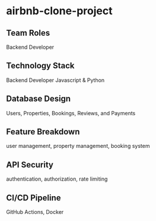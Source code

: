 # airbnb-clone-project


## Team Roles
Backend Developer

## Technology Stack
Backend Developer Javascript & Python

## Database Design
Users, Properties, Bookings, Reviews, and Payments

## Feature Breakdown
user management, property management, booking system

## API Security
authentication, authorization, rate limiting

## CI/CD Pipeline
GitHub Actions, Docker